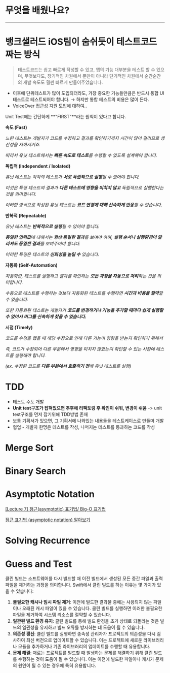 # 무엇을 배웠나요?

---

# **뱅크샐러드 iOS팀이 숨쉬듯이 테스트코드 짜는 방식**

> 테스트코드는 쉽고 빠르게 작성할 수 있고, 앱의 기능 대부분을 테스트 할 수 있으며, 무엇보다도, 장기적인 차원에서 뿐만이 아니라 단기적인 차원에서 순간순간의 개발 속도도 훨씬 빠르게 만들어주었습니다.
> 
- 이후에 단위테스트가 많이 도입되더라도, 가장 중요한 기능들만큼은 반드시 통합 UI테스트로 테스트되어야 합니다. → 하지만 통합 테스트의 비용은 많이 든다.
- VoiceOver 접근성 지원 도입에 대하여..

Unit Test에는 간단하게 **"FIRST"**라는 원칙이 있다고 합니다.

**속도 (Fast)**

*느린 테스트는 개발자가 코드를 수정하고 결과를 확인하기까지 시간이 많이 걸리므로 생산성을 저하시키죠.*

*따라서 유닛 테스트에서는 **빠른 속도로 테스트**를 수행할 수 있도록 설계해야 합니다.*

**독립적 (Independent / Isolated)**

*유닛 테스트는 각각의 테스트가 **서로 독립적으로 실행**될 수 있어야 합니다.*

*이것은 특정 테스트의 결과가 **다른 테스트에 영향을 미치지 않고** 독립적으로 실행한다는 것을 의미합니다.*

*이러한 방식으로 작성된 유닛 테스트는 **코드 변경에 대해 신속하게 반응**할 수 있습니다.*

**반복적 (Repeatable)**

*유닛 테스트는 **반복적으로 실행**될 수 있어야 합니다.*

***동일한 입력값**에 대해서는 **항상 동일한 결과**를 보여야 하며, **실행 순서나 실행환경이 달라져도 동일한 결과**를 보여주어야 합니다.*

*이러한 특징은 테스트의 **신뢰성을 높일 수** 있습니다.*

**자동화 (Self-Automation)**

*자동화란, 테스트를 실행하고 결과를 확인하는 **모든 과정을 자동으로 처리**하는 것을 의미합니다.*

*수동으로 테스트를 수행하는 것보다 자동화된 테스트를 수행하면 **시간과 비용을 절약**할 수 있습니다.*

*또한 자동화된 테스트는 개발자가 **코드를 변경하거나 기능을 추가할 때마다 쉽게 실행할 수 있어서 버그를 신속하게 찾을 수 있습니다.***

**시점 (Timely)**

*코드를 수정을 했을 때 해당 수정으로 인해 다른 기능이 영향을 받는지 확인하기 위해서*

*즉, 코드가 수정되어 다른 부분에서 영향을 미치지 않았는지 확인할 수 있는 시점에 테스트를 실행해야 합니다.*

*(ex. 수정된 코드를 **다른 부분에서 호출하기 전**에 유닛 테스트를 실행)*

# TDD

- 테스트 주도 개발
- **Unit test구조가 잡혀있으면 추후에 리팩토링 후 확인이 쉬워, 변경이 쉬움** -> unit test구조를 먼저 잡기위해 TDD방법 존재
- 보통 기획서가 있으면, 그 기획서에 나와있는 내용들을 테스트케이스로 만들며 개발
- 협업 - 개발자 한명은 테스트를 작성, 나머지는 테스트를 통과하는 코드를 작성

# Merge Sort

# Binary Search

# Asymptotic Notation

[[Lecture 7] 점근(asymptotic) 표기법/ Big-O 표기법](https://devjourney7.tistory.com/121)

[점근 표기법 (asymptotic notation) 알아보기](https://yoongrammer.tistory.com/78)

# Solving Recurrence

# Guess and Test

클린 빌드는 소프트웨어를 다시 빌드할 때 이전 빌드에서 생성된 모든 중간 파일과 출력 파일을 제거하는 과정을 의미합니다. Swift에서 클린 빌드를 하는 이유는 몇 가지가 있을 수 있습니다:

1. **불필요한 캐시나 임시 파일 제거**: 이전에 빌드한 결과물 중에는 사용되지 않는 파일이나 오래된 캐시 파일이 있을 수 있습니다. 클린 빌드를 실행하면 이러한 불필요한 파일을 제거하여 시스템 리소스를 절약할 수 있습니다.
2. **일관된 빌드 환경 유지**: 클린 빌드를 통해 빌드 환경을 초기 상태로 되돌리는 것은 빌드의 일관성을 유지하고 빌드 오류를 방지하는 데 도움이 될 수 있습니다.
3. **의존성 갱신**: 클린 빌드를 실행하면 종속성 관리자가 프로젝트의 의존성을 다시 검사하여 최신 버전으로 업데이트할 수 있습니다. 이는 프로젝트에 새로운 라이브러리나 모듈을 추가하거나 기존 라이브러리의 업데이트를 수행할 때 유용합니다.
4. **문제 해결**: 때로는 프로젝트를 빌드할 때 발생하는 문제를 해결하기 위해 클린 빌드를 수행하는 것이 도움이 될 수 있습니다. 이는 이전에 빌드한 파일이나 캐시가 문제의 원인이 될 수 있는 경우에 특히 유용합니다.